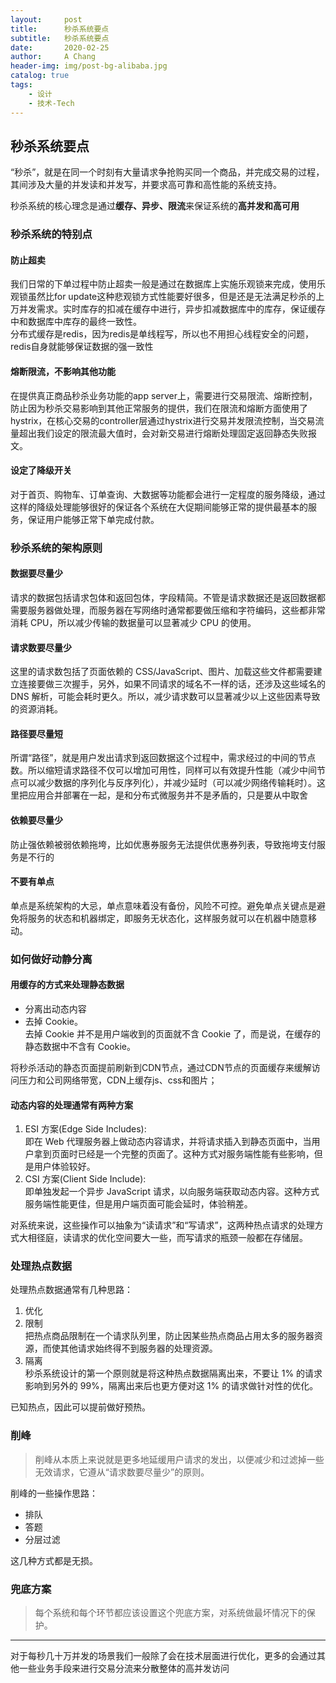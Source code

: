 ```yaml
---
layout:     post
title:      秒杀系统要点
subtitle:   秒杀系统要点
date:       2020-02-25
author:     A Chang
header-img: img/post-bg-alibaba.jpg
catalog: true
tags:
    - 设计
    - 技术-Tech
---
```


## 秒杀系统要点

“秒杀”，就是在同一个时刻有大量请求争抢购买同一个商品，并完成交易的过程，其间涉及大量的并发读和并发写，并要求高可靠和高性能的系统支持。

秒杀系统的核心理念是通过**缓存、异步、限流**来保证系统的**高并发和高可用**  

### 秒杀系统的特别点

#### 防止超卖  
我们日常的下单过程中防止超卖一般是通过在数据库上实施乐观锁来完成，使用乐观锁虽然比for update这种悲观锁方式性能要好很多，但是还是无法满足秒杀的上万并发需求。实时库存的扣减在缓存中进行，异步扣减数据库中的库存，保证缓存中和数据库中库存的最终一致性。  
分布式缓存是redis，因为redis是单线程写，所以也不用担心线程安全的问题，redis自身就能够保证数据的强一致性

#### 熔断限流，不影响其他功能  
在提供真正商品秒杀业务功能的app server上，需要进行交易限流、熔断控制，防止因为秒杀交易影响到其他正常服务的提供，我们在限流和熔断方面使用了hystrix，在核心交易的controller层通过hystrix进行交易并发限流控制，当交易流量超出我们设定的限流最大值时，会对新交易进行熔断处理固定返回静态失败报文。

#### 设定了降级开关  
对于首页、购物车、订单查询、大数据等功能都会进行一定程度的服务降级，通过这样的降级处理能够很好的保证各个系统在大促期间能够正常的提供最基本的服务，保证用户能够正常下单完成付款。

### 秒杀系统的架构原则

#### 数据要尽量少  
请求的数据包括请求包体和返回包体，字段精简。不管是请求数据还是返回数据都需要服务器做处理，而服务器在写网络时通常都要做压缩和字符编码，这些都非常消耗 CPU，所以减少传输的数据量可以显著减少 CPU 的使用。

#### 请求数要尽量少  
这里的请求数包括了页面依赖的 CSS/JavaScript、图片、加载这些文件都需要建立连接要做三次握手，另外，如果不同请求的域名不一样的话，还涉及这些域名的 DNS 解析，可能会耗时更久。所以，减少请求数可以显著减少以上这些因素导致的资源消耗。

#### 路径要尽量短  
所谓“路径”，就是用户发出请求到返回数据这个过程中，需求经过的中间的节点数。所以缩短请求路径不仅可以增加可用性，同样可以有效提升性能（减少中间节点可以减少数据的序列化与反序列化），并减少延时（可以减少网络传输耗时）。这里把应用合并部署在一起，是和分布式微服务并不是矛盾的，只是要从中取舍

#### 依赖要尽量少  
防止强依赖被弱依赖拖垮，比如优惠券服务无法提供优惠券列表，导致拖垮支付服务是不行的

#### 不要有单点  
单点是系统架构的大忌，单点意味着没有备份，风险不可控。避免单点关键点是避免将服务的状态和机器绑定，即服务无状态化，这样服务就可以在机器中随意移动。

### 如何做好动静分离

#### 用缓存的方式来处理静态数据 

  - 分离出动态内容
  - 去掉 Cookie。  
去掉 Cookie 并不是用户端收到的页面就不含 Cookie 了，而是说，在缓存的静态数据中不含有 Cookie。

  将秒杀活动的静态页面提前刷新到CDN节点，通过CDN节点的页面缓存来缓解访问压力和公司网络带宽，CDN上缓存js、css和图片；

#### 动态内容的处理通常有两种方案

  1. ESI 方案(Edge Side Includes):  
  即在 Web 代理服务器上做动态内容请求，并将请求插入到静态页面中，当用户拿到页面时已经是一个完整的页面了。这种方式对服务端性能有些影响，但是用户体验较好。  
  2. CSI 方案(Client Side Include):  
  即单独发起一个异步 JavaScript 请求，以向服务端获取动态内容。这种方式服务端性能更佳，但是用户端页面可能会延时，体验稍差。
  
  对系统来说，这些操作可以抽象为“读请求”和“写请求”，这两种热点请求的处理方式大相径庭，读请求的优化空间要大一些，而写请求的瓶颈一般都在存储层。

### 处理热点数据

处理热点数据通常有几种思路：  
1. 优化
2. 限制  
把热点商品限制在一个请求队列里，防止因某些热点商品占用太多的服务器资源，而使其他请求始终得不到服务器的处理资源。
3. 隔离  
秒杀系统设计的第一个原则就是将这种热点数据隔离出来，不要让 1% 的请求影响到另外的 99%，隔离出来后也更方便对这 1% 的请求做针对性的优化。

已知热点，因此可以提前做好预热。

### 削峰

> 削峰从本质上来说就是更多地延缓用户请求的发出，以便减少和过滤掉一些无效请求，它遵从“请求数要尽量少”的原则。 

削峰的一些操作思路：

- 排队
- 答题
- 分层过滤  

这几种方式都是无损。

### 兜底方案
> 每个系统和每个环节都应该设置这个兜底方案，对系统做最坏情况下的保护。

--- 

对于每秒几十万并发的场景我们一般除了会在技术层面进行优化，更多的会通过其他一些业务手段来进行交易分流来分散整体的高并发访问
